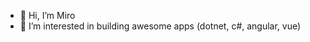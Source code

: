 - 👋 Hi, I’m Miro
- 👀 I’m interested in building awesome apps (dotnet, c#, angular, vue)

<!---
mirrobozik/mirrobozik is a ✨ special ✨ repository because its `README.md` (this file) appears on your GitHub profile.
You can click the Preview link to take a look at your changes.
--->
